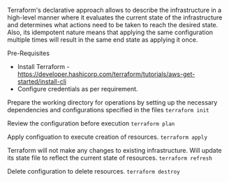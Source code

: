 Terraform's declarative approach allows to describe the infrastructure in a high-level manner where it evaluates the current state of the infrastructure and determines what actions need to be taken to reach the desired state. Also, its idempotent nature means that applying the same configuration multiple times will result in the same end state as applying it once.

Pre-Requisites
- Install Terraform - https://developer.hashicorp.com/terraform/tutorials/aws-get-started/install-cli
- Configure credentials as per requirement.

Prepare the working directory for operations by setting up the necessary dependencies and configurations specified in the files
`terraform init`

Review the configuration before execution
`terraform plan`

Apply configuation to execute creation of resources.
`terraform apply`

Terraform will not make any changes to existing infrastructure. Will update its state file to reflect the current state of resources.
`terraform refresh`

Delete configuration to delete resources.
`terraform destroy`
